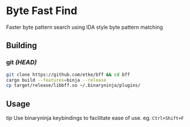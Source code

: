 # Byte Fast Find

Faster byte pattern search using IDA style byte pattern matching

## Building

### git *(HEAD)*

```sh
git clone https://github.com/etke/bff && cd bff
cargo build --features=binja --release
cp target/release/libbff.so ~/.binaryninja/plugins/
```

## Usage

*tip* Use binaryninja keybindings to facilitate ease of use. eg. `Ctrl+Shift+F`